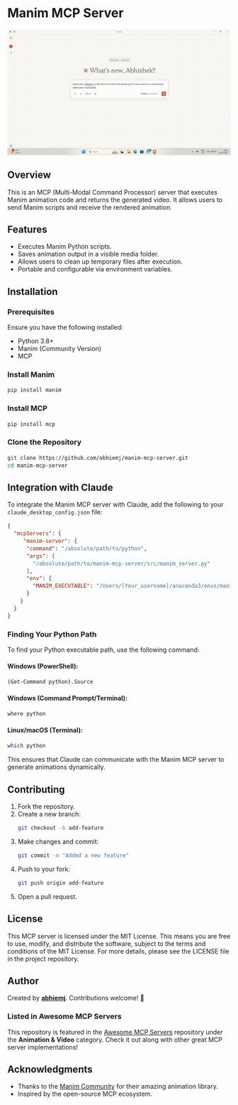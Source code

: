 # Manim MCP Server

![Manim MCP Demo](Demo-manim-mcp.gif)


## Overview

This is an MCP (Multi-Modal Command Processor) server that executes Manim animation code and returns the generated video. It allows users to send Manim scripts and receive the rendered animation.

## Features

- Executes Manim Python scripts.
- Saves animation output in a visible media folder.
- Allows users to clean up temporary files after execution.
- Portable and configurable via environment variables.

## Installation

### Prerequisites

Ensure you have the following installed:

- Python 3.8+
- Manim (Community Version)
- MCP

### Install Manim

```sh
pip install manim
```

### Install MCP

```sh
pip install mcp
```

### Clone the Repository

```sh
git clone https://github.com/abhiemj/manim-mcp-server.git
cd manim-mcp-server
```

## Integration with Claude

To integrate the Manim MCP server with Claude, add the following to your `claude_desktop_config.json` file:

```json
{
  "mcpServers": {
     "manim-server": {
      "command": "/absolute/path/to/python",
      "args": [
        "/absolute/path/to/manim-mcp-server/src/manim_server.py"
      ],
      "env": {
        "MANIM_EXECUTABLE": "/Users/[Your_username]/anaconda3/envs/manim2/Scripts/manim.exe"
      }
    }
  }
}
```

### Finding Your Python Path

To find your Python executable path, use the following command:

#### Windows (PowerShell):
```sh
(Get-Command python).Source
```

#### Windows (Command Prompt/Terminal):
```sh
where python
```

#### Linux/macOS (Terminal):
```sh
which python
```

This ensures that Claude can communicate with the Manim MCP server to generate animations dynamically.

## Contributing

1. Fork the repository.
2. Create a new branch:
   ```sh
   git checkout -b add-feature
   ```
3. Make changes and commit:
   ```sh
   git commit -m "Added a new feature"
   ```
4. Push to your fork:
   ```sh
   git push origin add-feature
   ```
5. Open a pull request.

## License

This MCP server is licensed under the MIT License. This means you are free to use, modify, and distribute the software, subject to the terms and conditions of the MIT License. For more details, please see the LICENSE file in the project repository.

## Author

Created by **[abhiemj](https://github.com/abhiemj)**. Contributions welcome! 🚀

### **Listed in Awesome MCP Servers**  
This repository is featured in the [Awesome MCP Servers](https://github.com/punkpeye/awesome-mcp-servers) repository under the **Animation & Video** category. Check it out along with other great MCP server implementations!


## **Acknowledgments**  
- Thanks to the [Manim Community](https://www.manim.community/) for their amazing animation library.  
- Inspired by the open-source MCP ecosystem.
